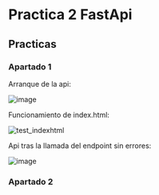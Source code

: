 # Practica 2 FastApi

## Practicas

### Apartado 1

Arranque de la api:

![image](https://github.com/user-attachments/assets/30ed4390-c8a6-44f9-9047-5bab11c2c07e)

Funcionamiento de index.html: 

![test_indexhtml](https://github.com/user-attachments/assets/d1a9d0cf-2683-4405-bfc7-35d3e4684c18)

Api tras la llamada del endpoint sin errores:

![image](https://github.com/user-attachments/assets/4336a559-e21c-47cd-87fb-605b27635097)

### Apartado 2

